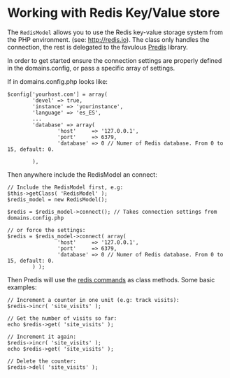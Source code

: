 Working with Redis Key/Value store
==================================
The `RedisModel` allows you to use the Redis key-value storage system from the PHP environment. (see: http://redis.io). The class only handles the connection, the rest is delegated to the favulous [Predis] library.


[Predis]: https://github.com/nrk/predis/

In order to get started ensure the connection settings are properly defined in the domains.config, or pass a specific array of settings.

If in domains.config.php looks like:

	$config['yourhost.com'] = array(
	        'devel' => true,
	        'instance' => 'yourinstance',
	        'language' => 'es_ES',
	        ...
	        'database' => array(
	                'host'     => '127.0.0.1',
	                'port'     => 6379,
	                'database' => 0 // Numer of Redis database. From 0 to 15, default: 0.

	        ),
Then anywhere include the RedisModel an connect:

	// Include the RedisModel first, e.g:
	$this->getClass( 'RedisModel' );
	$redis_model = new RedisModel();

	$redis = $redis_model->connect(); // Takes connection settings from domains.config.php

	// or force the settings:
	$redis = $redis_model->connect( array(
	                'host'     => '127.0.0.1',
	                'port'     => 6379,
	                'database' => 0 // Numer of Redis database. From 0 to 15, default: 0.
	        ) );

Then Predis will use the [redis commands] as class methods. Some basic examples:

	// Increment a counter in one unit (e.g: track visits):
	$redis->incr( 'site_visits' );

	// Get the number of visits so far:
	echo $redis->get( 'site_visits' );

	// Increment it again:
	$redis->incr( 'site_visits' );
	echo $redis->get( 'site_visits' );

	// Delete the counter:
	$redis->del( 'site_visits' );

[redis commands]: http://redis.io/commands